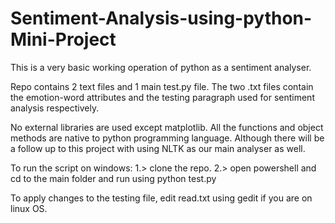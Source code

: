 # Sentiment-Analysis-using-python-Mini-Project
This is a very basic working operation of python as a sentiment analyser.

Repo contains 2 text files and 1 main test.py file.
The two .txt files contain the emotion-word attributes and the testing paragraph used for sentiment analysis respectively.

No external libraries are used except matplotlib. All the functions and object methods are native to python programming language.
Although there will be a follow up to this project with using NLTK as our main analyser as well.

To run the script on windows: 
1.> clone the repo.
2.> open powershell and cd to the main folder and run using python test.py 

To apply changes to the testing file, edit read.txt using gedit if you are on linux OS.
